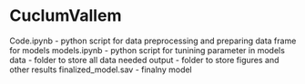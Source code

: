 # CuclumVallem
Code.ipynb - python script for data preprocessing and preparing data frame for models
models.ipynb - python script for tunining parameter in models
data - folder to store all data needed 
output - folder to store figures and other results
finalized_model.sav - finalny model

